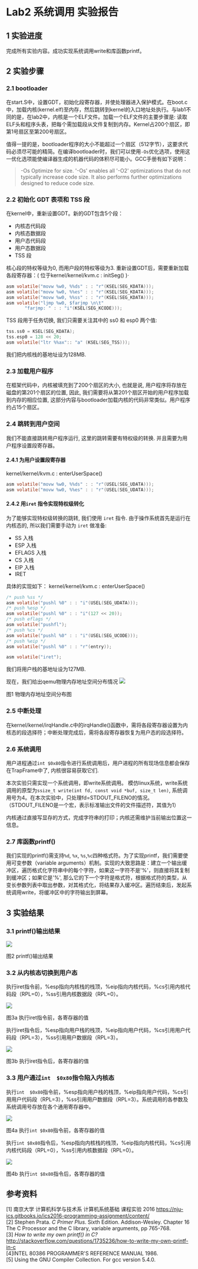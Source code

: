 # Lab2 系统调用 实验报告

## 1 实验进度
完成所有实验内容。成功实现系统调用write和库函数printf。

## 2 实验步骤
### 2.1 bootloader
在start.S中，设置GDT，初始化段寄存器，并使处理器进入保护模式。在boot.c中，加载内核(kernel.elf)至内存，然后跳转到kernel的入口地址处执行。与lab1不同的是，在lab2中，内核是一个ELF文件。加载一个ELF文件的主要步骤是: 读取ELF头和程序头表，把每个需加载段从文件复制到内存。Kernel占200个扇区，即第1号扇区至第200号扇区。

值得一提的是，bootloader程序的大小不能超过一个扇区（512字节），这要求代码必须尽可能的精简。在编译bootloader时，我们可以使用`-Os`优化选项，使用这一优化选项能使编译器生成的机器代码的体积尽可能小。GCC手册有如下说明：
> -Os Optimize for size. '-Os' enables all '-O2' optimizations that do not typically increase code size. It also performs further optimizations designed to reduce code size.

### 2.2 初始化 GDT 表项和 TSS 段
在kernel中，重新设置GDT。新的GDT包含5个段：

* 内核态代码段
* 内核态数据段
* 用户态代码段
* 用户态数据段
* TSS 段

核心段的特权等级为0, 而用户段的特权等级为3.  重新设置GDT后，需要重新加载各段寄存器：( 位于kernel/kernel/kvm.c : initSeg() )·	
``` C
asm volatile("movw %w0, %%ds" : : "r"(KSEL(SEG_KDATA)));
asm volatile("movw %w0, %%es" : : "r"(KSEL(SEG_KDATA)));
asm volatile("movw %w0, %%ss" : : "r"(KSEL(SEG_KDATA)));
asm volatile("ljmp %w0, $farjmp \n\t"
       "farjmp: " : : "i"(KSEL(SEG_KCODE)));
```

TSS 段用于任务切换, 我们只需要关注其中的 ss0 和 esp0 两个值:
``` C
tss.ss0 = KSEL(SEG_KDATA);
tss.esp0 = 128 << 20;
asm volatile("ltr %%ax":: "a" (KSEL(SEG_TSS)));
```
我们把内核栈的基地址设为128MB.

### 2.3 加载用户程序
在框架代码中，内核被填充到了200个扇区的大小, 也就是说, 用户程序将存放在磁盘的第201个扇区的位置, 因此, 我们需要将从第201个扇区开始的用户程序加载到内存的相应位置, 这部分内容与bootloader加载内核的代码非常类似。用户程序约占15个扇区。

### 2.4 跳转到用户空间
我们不能直接跳转用户程序运行, 这里的跳转需要有特权级的转换. 并且需要为用户程序设置段寄存器。
#### 2.4.1 为用户设置段寄存器
 kernel/kernel/kvm.c : enterUserSpace()
``` C
asm volatile("movw %w0, %%ds" : : "r"(USEL(SEG_UDATA)));
asm volatile("movw %w0, %%es" : : "r"(USEL(SEG_UDATA)));
```
#### 2.4.2 用`iret` 指令实现特权级转化
为了能够实现特权级转换的跳转, 我们使用 `iret` 指令. 由于操作系统首先是运行在内核态的, 所以我们需要手动为 `iret` 做准备:

* SS 入栈
* ESP 入栈
* EFLAGS 入栈
* CS 入栈
* EIP 入栈
* IRET

具体的实现如下：
kernel/kernel/kvm.c : enterUserSpace()
``` C
/* push %ss */
asm volatile("pushl %0" : : "i"(USEL(SEG_UDATA)));
/* push %esp */
asm volatile("pushl %0" : : "i"(127 << 20));
/* push eflags */
asm volatile("pushfl");
/* push %cs */
asm volatile("pushl %0" : : "i"(USEL(SEG_UCODE)));
/* push %eip */
asm volatile("pushl %0" : : "r"(entry));

asm volatile("iret");
```
我们将用户栈的基地址设为127MB.

现在，我们给出qemu物理内存地址空间分布情况
![](address-space.png)

图1 物理内存地址空间分布图

### 2.5 中断处理
在kernel/kernel/irqHandle.c中的irqHandle()函数中，需将各段寄存器设置为内核态的段选择符；中断处理完成后，需将各段寄存器恢复为用户态的段选择符。

### 2.6  系统调用
用户进程通过`int $0x80`指令进行系统调用后，用户进程的所有现场信息都会保存在TrapFrame中了, 内核很容易获取它们. 

本次实验只需实现一个系统调用，即write系统调用。 模仿linux系统，write系统调用的原型为`ssize_t write(int fd, const void *buf, size_t len)`, 系统调用号为4。在本次实验中，只处理fd=STDOUT_FILENO的情况。（STDOUT_FILENO是一个宏，表示标准输出文件的文件描述符，其值为1）

内核通过直接写显存的方式，完成字符串的打印；内核还需维护当前输出位置这一信息。

### 2.7 库函数printf()
我们实现的printf()需支持`%d`, `%x`, `%s`,`%c`四种格式符。为了实现printf，我们需要使用可变参数（variable arguments）机制。实现的大致思路是：建立一个输出缓冲区，遍历格式化字符串中的每个字符，如果这一字符不是'%'，则直接将其复制到缓冲区；如果它是'%', 那么它的下一个字符是格式符，根据格式符的类型，从变长参数列表中取出参数，对其格式化，将结果存入缓冲区。遍历结束后，发起系统调用write，将缓冲区中的字符输出到屏幕。

## 3 实验结果
### 3.1 printf()输出结果
![](printf.png)

图2  printf()输出结果

### 3.2 从内核态切换到用户态
执行iret指令前，%esp指向内核栈的栈顶，%eip指向内核代码，%cs引用内核代码段（RPL=0），%ss引用内核数据段（RPL=0）。

![](kernel.png)

图3a 执行iret指令前，各寄存器的值

执行iret指令后，%esp指向用户栈的栈顶，%eip指向用户代码，%cs引用用户代码段（RPL=3），%ss引用用户数据段（RPL=3）。

![](user.png)

图3b 执行iret指令后，各寄存器的值

### 3.3 用户通过`int  $0x80`指令陷入内核态
执行`int  $0x80`指令前，%esp指向用户栈的栈顶，%eip指向用户代码，%cs引用用户代码段（RPL=3），%ss引用用户数据段（RPL=3）。系统调用的各参数及系统调用号存放在各个通用寄存器中。

![](before-int80.png)

图4a 执行`int $0x80`指令前，各寄存器的值

执行`int $0x80`指令后，%esp指向内核栈的栈顶，%eip指向内核代码，%cs引用内核代码段（RPL=0），%ss引用内核数据段（RPL=0）。

![](after-int80.png)

图4b 执行`int $0x80`指令后，各寄存器的值

## 参考资料
[1] 南京大学 计算机科学与技术系 计算机系统基础 课程实验 2016 <https://nju-ics.gitbooks.io/ics2016-programming-assignment/content/>   
[2] Stephen Prata. *C Primer Plus*. Sixth Edition. Addison-Wesley.  Chapter 16 The C Processor and the C library, variable arguments, pp 765-768.   
[3] *How to write my own printf() in C?* <http://stackoverflow.com/questions/1735236/how-to-write-my-own-printf-in-c>  
[4]INTEL 80386 PROGRAMMER'S REFERENCE MANUAL 1986.  
[5] Using the GNU Compiler Collection. For gcc version 5.4.0.
